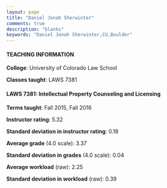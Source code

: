 ```yaml
---
layout: page
title: "Daniel Jonah Sherwinter" 
comments: true
description: "blanks"
keywords: "Daniel Jonah Sherwinter,CU,Boulder"
---
```

<head>
<script src="https://ajax.googleapis.com/ajax/libs/jquery/2.1.3/jquery.min.js"></script>
<script src="https://dl.dropboxusercontent.com/s/pc42nxpaw1ea4o9/highcharts.js?dl=0"></script>
<!-- <script src="../assets/js/highcharts.js"></script> -->
<style type="text/css">@font-face {
	font-family: "Bebas Neue";
	src: url(https://www.filehosting.org/file/details/544349/BebasNeue Regular.otf) format("opentype");
	}
	h1.Bebas { 
		font-family: "Bebas Neue", Verdana, Tahoma;
	}
</style>
</head>
	   
#### TEACHING INFORMATION

**College**: University of Colorado Law School

**Classes taught**: LAWS 7381

#### LAWS 7381: Intellectual Property Counseling and Licensing

**Terms taught**: Fall 2015, Fall 2016

**Instructor rating**: 5.32

**Standard deviation in instructor rating**: 0.18

**Average grade** (4.0 scale): 3.37

**Standard deviation in grades** (4.0 scale): 0.04

**Average workload** (raw): 2.25

**Standard deviation in workload** (raw): 0.39


